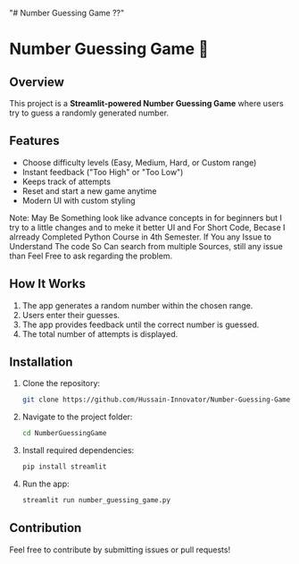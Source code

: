 "# Number Guessing Game ??" 

# Number Guessing Game 🎯

## Overview
This project is a **Streamlit-powered Number Guessing Game** where users try to guess a randomly generated number.

## Features
- Choose difficulty levels (Easy, Medium, Hard, or Custom range)
- Instant feedback ("Too High" or "Too Low")
- Keeps track of attempts
- Reset and start a new game anytime
- Modern UI with custom styling

Note: May Be Something look like advance concepts in for beginners but I try to a little changes and to meke it better 
UI and For Short Code, Becase I alrready Completed Python Course in 4th Semester. If You any Issue to Understand The code So Can search from 
multiple Sources, still any issue than Feel Free to ask regarding the problem.  

## How It Works
1. The app generates a random number within the chosen range.
2. Users enter their guesses.
3. The app provides feedback until the correct number is guessed.
4. The total number of attempts is displayed.

## Installation
1. Clone the repository:
   ```bash
   git clone https://github.com/Hussain-Innovator/Number-Guessing-Game.git
   ```
2. Navigate to the project folder:
   ```bash
   cd NumberGuessingGame
   ```
3. Install required dependencies:
   ```bash
   pip install streamlit
   ```
4. Run the app:
   ```bash
   streamlit run number_guessing_game.py
   ```

## Contribution
Feel free to contribute by submitting issues or pull requests!